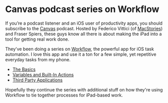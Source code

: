# Canvas podcast series on Workflow
If you’re a podcast listener and an iOS user of productivity apps, you should subscribe to the [Canvas](https://www.relay.fm/canvas) podcast. Hosted by Federico Vittici (of [MacStories](http://www.macstories.net/)) and Fraser Spiers, these guys know all there is about making the iPad into a tool for getting real work done.

They’ve been doing a series on [Workflow](https://workflow.is/), the powerful app for iOS task automation. I love this app and use it a ton for a few simple, yet repetitive everyday tasks from my phone.

* [The Basics](https://www.relay.fm/canvas/22)
* [Variables and Built-In Actions](https://www.relay.fm/canvas/23)
* [Third Party Applications](https://www.relay.fm/canvas/24)

Hopefully they continue the series with additional stuff on how they're using Workflow to tie together processes for iPad-based work.
